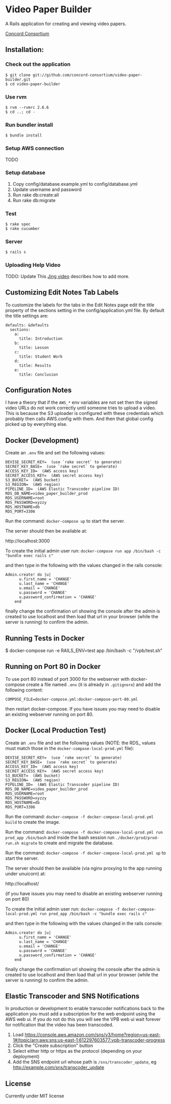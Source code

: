 Video Paper Builder
===================

A Rails application for creating and viewing video papers.

[Concord Consortium](http://www.concord.org)

Installation:
-------------

### Check out the application

    $ git clone git://github.com/concord-consortium/video-paper-builder.git
    $ cd video-paper-builder

### Use rvm

    $ rvm --rvmrc 2.6.6
    $ cd ..; cd -

### Run bundler install

    $ bundle install

### Setup AWS connection

TODO

### Setup database

1. Copy config/database.example.yml to config/database.yml
2. Update username and password
3. Run rake db:create:all
4. Run rake db:migrate

### Test

    $ rake spec
    $ rake cucumber

### Server

    $ rails s

### Uploading Help Video

TODO: Update
This [Jing video](http://screencast.com/t/lxUHFk3a) describes how to add more.

## Customizing Edit Notes Tab Labels

To customize the labels for the tabs in the Edit Notes page edit the title property of the
sections setting in the config/application.yml file.  By default the title settings are:

    defaults: &defaults
      sections:
        a:
          title: Introduction
        b:
          title: Lesson
        c:
          title: Student Work
        d:
          title: Results
        e:
          title: Conclusion

Configuration Notes
-------------------

I have a theory that if the `AWS_*` env variables are not set then the signed video URLs do not work correctly until someone tries to upload a video. This is because the S3 uploader is configured with these credentials which probably then calls AWS.config with them. And then that global config picked up by everything else.

Docker (Development)
---------------------

Create an `.env` file and set the following values:

```
DEVISE_SECRET_KEY=  (use `rake secret` to generate)
SECRET_KEY_BASE=  (use `rake secret` to generate)
ACCESS_KEY_ID=  (AWS access key)
SECRET_ACCESS_KEY=  (AWS secret access key)
S3_BUCKET=  (AWS bucket)
S3_REGION=  (AWS region)
PIPELINE_ID=  (AWS Elastic Transcoder pipeline ID)
RDS_DB_NAME=video_paper_builder_prod
RDS_USERNAME=root
RDS_PASSWORD=xyzzy
RDS_HOSTNAME=db
RDS_PORT=3306
```

Run the command: `docker-compose up` to start the server.

The server should then be available at:

http://localhost:3000

To create the initial admin user run: `docker-compose run app /bin/bash -c "bundle exec rails c"`

and then type in the following with the values changed in the rails console:

```
Admin.create! do |u|
      u.first_name = 'CHANGE'
      u.last_name = 'CHANGE'
      u.email = 'CHANGE'
      u.password = 'CHANGE'
      u.password_confirmation = 'CHANGE'
    end
```

finally change the confirmation url showing the console after the admin is created to use localhost and then load that url in your browser (while the server is running) to confirm the admin.

Running Tests in Docker
-----------------------

$ docker-compose run -e RAILS_ENV=test app /bin/bash -c "/vpb/test.sh"

Running on Port 80 in Docker
----------------------------

To use port 80 instead of port 3000 for the webserver with docker-compose create a file named `.env` (it is already in `.gitignore`) and add the following content:

```
COMPOSE_FILE=docker-compose.yml:docker-compose-port-80.yml
```

then restart docker-compose. If you have issues you may need to disable an existing webserver running on port 80.


Docker (Local Production Test)
---------------------

Create an `.env` file and set the following values (NOTE: the RDS_ values must match those in the `docker-compose-local-prod.yml` file):

```
DEVISE_SECRET_KEY=  (use `rake secret` to generate)
SECRET_KEY_BASE=  (use `rake secret` to generate)
ACCESS_KEY_ID=  (AWS access key)
SECRET_ACCESS_KEY=  (AWS secret access key)
S3_BUCKET=  (AWS bucket)
S3_REGION=  (AWS region)
PIPELINE_ID=  (AWS Elastic Transcoder pipeline ID)
RDS_DB_NAME=video_paper_builder_prod
RDS_USERNAME=root
RDS_PASSWORD=xyzzy
RDS_HOSTNAME=db
RDS_PORT=3306
```

Run the command: `docker-compose -f docker-compose-local-prod.yml build` to create the image.

Run the command: `docker-compose -f docker-compose-local-prod.yml run prod_app /bin/bash` and inside the bash session run `./docker/prod/prod-run.sh migrate` to create and migrate the database.

Run the command: `docker-compose -f docker-compose-local-prod.yml up` to start the server.

The server should then be available (via nginx proxying to the app running under unuicorn) at:

http://localhost/

(if you have issues you may need to disable an existing webserver running on port 80)

To create the initial admin user run: `docker-compose -f docker-compose-local-prod.yml run prod_app /bin/bash -c "bundle exec rails c"`

and then type in the following with the values changed in the rails console:

```
Admin.create! do |u|
      u.first_name = 'CHANGE'
      u.last_name = 'CHANGE'
      u.email = 'CHANGE'
      u.password = 'CHANGE'
      u.password_confirmation = 'CHANGE'
    end
```

finally change the confirmation url showing the console after the admin is created to use localhost and then load that url in your browser (while the server is running) to confirm the admin.

Elastic Transcoder and SNS Notifications
----------------------------------------

In production or development to enable transcoder notifications back to the application you must add a subscription for the web endpoint using the AWS web ui.  If you do not do this you will see the VPB web ui wait forever for notification that the video has been transcoded.

1. Load https://console.aws.amazon.com/sns/v3/home?region=us-east-1#/topic/arn:aws:sns:us-east-1:612297603577:vpb-transcoder-progress
2. Click the "Create subscription" button
3. Select either http or https as the protocol (depending on your deployment)
4. Add the SNS endpoint url whose path is `/sns/transcoder_update`, eg http://example.com/sns/transcoder_update

License
-------

Currently under MIT license
